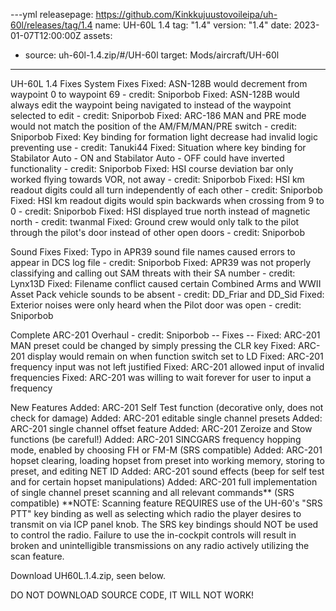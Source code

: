 ---yml
releasepage: https://github.com/Kinkkujuustovoileipa/uh-60l/releases/tag/1.4
name: UH-60L 1.4
tag: "1.4"
version: "1.4"
date: 2023-01-07T12:00:00Z
assets:
  - source: uh-60l-1.4.zip/#/UH-60l
    target: Mods/aircraft/UH-60l
---

UH-60L 1.4
Fixes
System Fixes
Fixed: ASN-128B would decrement from waypoint 0 to waypoint 69 - credit: Sniporbob
Fixed: ASN-128B would always edit the waypoint being navigated to instead of the waypoint selected to edit - credit: Sniporbob
Fixed: ARC-186 MAN and PRE mode would not match the position of the AM/FM/MAN/PRE switch - credit: Sniporbob
Fixed: Key binding for formation light decrease had invalid logic preventing use - credit: Tanuki44
Fixed: Situation where key binding for Stabilator Auto - ON and Stabilator Auto - OFF could have inverted functionality - credit: Sniporbob
Fixed: HSI course deviation bar only worked flying towards VOR, not away - credit: Sniporbob
Fixed: HSI km readout digits could all turn independently of each other - credit: Sniporbob
Fixed: HSI km readout digits would spin backwards when crossing from 9 to 0 - credit: Sniporbob
Fixed: HSI displayed true north instead of magnetic north - credit: twanmal
Fixed: Ground crew would only talk to the pilot through the pilot's door instead of other open doors - credit: Sniporbob

Sound Fixes
Fixed: Typo in APR39 sound file names caused errors to appear in DCS log file - credit: Sniporbob
Fixed: APR39 was not properly classifying and calling out SAM threats with their SA number - credit: Lynx13D
Fixed: Filename conflict caused certain Combined Arms and WWII Asset Pack vehicle sounds to be absent - credit: DD_Friar and DD_Sid
Fixed: Exterior noises were only heard when the Pilot door was open - credit: Sniporbob

Complete ARC-201 Overhaul - credit: Sniporbob
-- Fixes --
Fixed: ARC-201 MAN preset could be changed by simply pressing the CLR key
Fixed: ARC-201 display would remain on when function switch set to LD
Fixed: ARC-201 frequency input was not left justified
Fixed: ARC-201 allowed input of invalid frequencies
Fixed: ARC-201 was willing to wait forever for user to input a frequency

New Features
Added: ARC-201 Self Test function (decorative only, does not check for damage)
Added: ARC-201 editable single channel presets
Added: ARC-201 single channel offset feature
Added: ARC-201 Zeroize and Stow functions (be careful!)
Added: ARC-201 SINCGARS frequency hopping mode, enabled by choosing FH or FM-M (SRS compatible)
Added: ARC-201 hopset clearing, loading hopset from preset into working memory, storing to preset, and editing NET ID
Added: ARC-201 sound effects (beep for self test and for certain hopset manipulations)
Added: ARC-201 full implementation of single channel preset scanning and all relevant commands** (SRS compatible)
**NOTE: Scanning feature REQUIRES use of the UH-60's "SRS PTT" key binding as well as selecting which radio the player desires to transmit on via ICP panel knob. The SRS key bindings should NOT be used to control the radio. Failure to use the in-cockpit controls will result in broken and unintelligible transmissions on any radio actively utilizing the scan feature.

Download UH60L.1.4.zip, seen below.

DO NOT DOWNLOAD SOURCE CODE, IT WILL NOT WORK!
